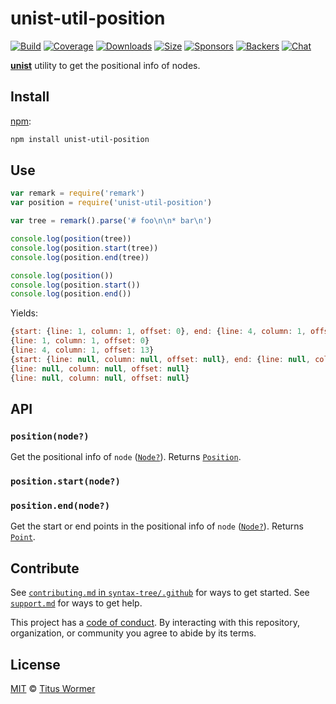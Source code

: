 # unist-util-position

[![Build][build-badge]][build]
[![Coverage][coverage-badge]][coverage]
[![Downloads][downloads-badge]][downloads]
[![Size][size-badge]][size]
[![Sponsors][sponsors-badge]][collective]
[![Backers][backers-badge]][collective]
[![Chat][chat-badge]][chat]

[**unist**][unist] utility to get the positional info of nodes.

## Install

[npm][]:

```sh
npm install unist-util-position
```

## Use

```js
var remark = require('remark')
var position = require('unist-util-position')

var tree = remark().parse('# foo\n\n* bar\n')

console.log(position(tree))
console.log(position.start(tree))
console.log(position.end(tree))

console.log(position())
console.log(position.start())
console.log(position.end())
```

Yields:

```js
{start: {line: 1, column: 1, offset: 0}, end: {line: 4, column: 1, offset: 13}}
{line: 1, column: 1, offset: 0}
{line: 4, column: 1, offset: 13}
{start: {line: null, column: null, offset: null}, end: {line: null, column: null, offset: null}}
{line: null, column: null, offset: null}
{line: null, column: null, offset: null}
```

## API

### `position(node?)`

Get the positional info of `node` ([`Node?`][node]).
Returns [`Position`][position].

### `position.start(node?)`

### `position.end(node?)`

Get the start or end points in the positional info of `node` ([`Node?`][node]).
Returns [`Point`][point].

## Contribute

See [`contributing.md` in `syntax-tree/.github`][contributing] for ways to get
started.
See [`support.md`][support] for ways to get help.

This project has a [code of conduct][coc].
By interacting with this repository, organization, or community you agree to
abide by its terms.

## License

[MIT][license] © [Titus Wormer][author]

<!-- Definitions -->

[build-badge]: https://img.shields.io/travis/syntax-tree/unist-util-position.svg

[build]: https://travis-ci.org/syntax-tree/unist-util-position

[coverage-badge]: https://img.shields.io/codecov/c/github/syntax-tree/unist-util-position.svg

[coverage]: https://codecov.io/github/syntax-tree/unist-util-position

[downloads-badge]: https://img.shields.io/npm/dm/unist-util-position.svg

[downloads]: https://www.npmjs.com/package/unist-util-position

[size-badge]: https://img.shields.io/bundlephobia/minzip/unist-util-position.svg

[size]: https://bundlephobia.com/result?p=unist-util-position

[sponsors-badge]: https://opencollective.com/unified/sponsors/badge.svg

[backers-badge]: https://opencollective.com/unified/backers/badge.svg

[collective]: https://opencollective.com/unified

[chat-badge]: https://img.shields.io/badge/chat-discussions-success.svg

[chat]: https://github.com/syntax-tree/unist/discussions

[license]: license

[author]: https://wooorm.com

[npm]: https://docs.npmjs.com/cli/install

[contributing]: https://github.com/syntax-tree/.github/blob/HEAD/contributing.md

[support]: https://github.com/syntax-tree/.github/blob/HEAD/support.md

[coc]: https://github.com/syntax-tree/.github/blob/HEAD/code-of-conduct.md

[unist]: https://github.com/syntax-tree/unist

[node]: https://github.com/syntax-tree/unist#node

[position]: https://github.com/syntax-tree/unist#position

[point]: https://github.com/syntax-tree/unist#point
